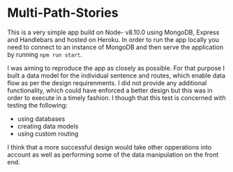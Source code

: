 # Multi-Path-Stories

This is a very simple app build on Node- v8.10.0 using MongoDB, Express and Handlebars and hosted on Heroku. In order to run the app locally you need to connect to an instance of MongoDB and then serve the application by running `npm run start`.

I was aiming to reproduce the app as closely as possible. For that purpose I built a data model for the individual sentence and routes, which enable data flow as per the design requirenments. I did not provide any additional functionality, which could have enforced a better design but this was in order to execute in a timely fashion. I though that this test is concerned with testing the following:

- using databases
- creating data models
- using custom routing

I think that a more successful design would take other opperations into account as well as performing some of the data manipulation on the front end.


